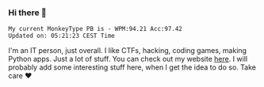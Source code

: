 ### Hi there 👋
<!-- PB START -->
```
My current MonkeyType PB is - WPM:94.21 Acc:97.42
Updated on: 05:21:23 CEST Time
```
<!-- PB END -->
I'm an IT person, just overall. I like CTFs, hacking, coding games, making Python apps. Just a lot of stuff.
You can check out my website [here](https://skill3472.github.io/).
I will probably add some interesting stuff here, when I get the idea to do so. Take care ❤️
